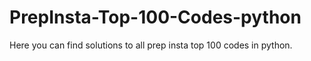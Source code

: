# PrepInsta-Top-100-Codes-python

Here you can find solutions to all prep insta top 100 codes in python.
